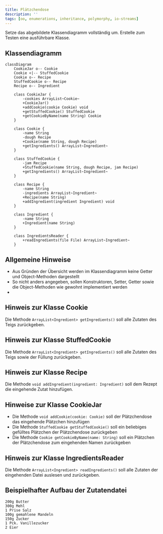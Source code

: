 ```yaml
---
title: Plätzchendose
description: ''
tags: [oo, enumerations, inheritance, polymorphy, io-streams]
---
```


Setze das abgebildete Klassendiagramm vollständig um. Erstelle zum Testen eine ausführbare Klasse.

## Klassendiagramm

```mermaid
classDiagram
    CookieJar o-- Cookie
    Cookie <|-- StuffedCookie
    Cookie o-- Recipe
    StuffedCookie o-- Recipe
    Recipe o-- Ingredient

    class CookieJar {
        -cookies ArrayList~Cookie~
        +CookieJar()
        +addCookie(cookie Cookie) void
        +getStuffedCookie() StuffedCookie
        +getCookieByName(name String) Cookie
    }

    class Cookie {
        -name String
        -dough Recipe
        +Cookie(name String, dough Recipe)
        +getIngredients() ArrayList~Ingredient~
    }

    class StuffedCookie {
        -jam Recipe
        +StuffedCookie(name String, dough Recipe, jam Recipe)
        +getIngredients() ArrayList~Ingredient~
    }

    class Recipe {
        -name String
        -ingredients ArrayList~Ingredient~
        +Recipe(name String)
        +addIngredient(ingredient Ingredient) void
    }

    class Ingredient {
        -name String
        +Ingredient(name String)
    }

    class IngredientsReader {
        +readIngredients(file File) ArrayList~Ingredient~
    }
```

## Allgemeine Hinweise

- Aus Gründen der Übersicht werden im Klassendiagramm keine Getter und Object-Methoden dargestellt
- So nicht anders angegeben, sollen Konstruktoren, Setter, Getter sowie die Object-Methoden wie gewohnt implementiert werden
-

## Hinweis zur Klasse Cookie

Die Methode `ArrayList<Ingredient> getIngredients()` soll alle Zutaten des Teigs zurückgeben.

## Hinweis zur Klasse StuffedCookie

Die Methode `ArrayList<Ingredient> getIngredients()` soll alle Zutaten des Teigs sowie der Füllung zurückgeben.

## Hinweis zur Klasse Recipe

Die Methode `void addIngredient(ingredient: Ingredient)` soll dem Rezept die eingehende Zutat hinzufügen.

## Hinweise zur Klasse CookieJar

- Die Methode `void addCookie(cookie: Cookie)` soll der Plätzchendose das eingehende Plätzchen hinzufügen
- Die Methode `StuffedCookie getStuffedCookie()` soll ein beliebiges gefülltes Plätzchen der Plätzchendose zurückgeben
- Die Methode `Cookie getCookieByName(name: String)` soll ein Plätzchen der Plätzchendose zum eingehenden Namen zurückgeben

## Hinweis zur Klasse IngredientsReader

Die Methode `ArrayList<Ingredient> readIngredients()` soll alle Zutaten der eingehenden Datei auslesen und zurückgeben.

## Beispielhafter Aufbau der Zutatendatei

```
200g Butter
300g Mehl
1 Prise Salz
100g gemahlene Mandeln
150g Zucker
1 Pck. Vanillezucker
2 Eier
```
